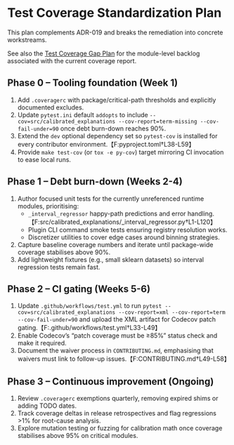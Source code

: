 # Test Coverage Standardization Plan

This plan complements ADR-019 and breaks the remediation into concrete workstreams.

See also the [Test Coverage Gap Plan](test_coverage_gap_plan.md) for the module-level
backlog associated with the current coverage report.

## Phase 0 – Tooling foundation (Week 1)
1. Add `.coveragerc` with package/critical-path thresholds and explicitly documented excludes.
2. Update `pytest.ini` default `addopts` to include `--cov=src/calibrated_explanations --cov-report=term-missing --cov-fail-under=90` once debt burn-down reaches 90%.
3. Extend the `dev` optional dependency set so `pytest-cov` is installed for every contributor environment.【F:pyproject.toml†L38-L59】
4. Provide `make test-cov` (or `tox -e py-cov`) target mirroring CI invocation to ease local runs.

## Phase 1 – Debt burn-down (Weeks 2-4)
1. Author focused unit tests for the currently unreferenced runtime modules, prioritising:
   - `_interval_regressor` happy-path predictions and error handling.【F:src/calibrated_explanations/_interval_regressor.py†L1-L120】
   - Plugin CLI command smoke tests ensuring registry resolution works.
   - Discretizer utilities to cover edge cases around binning strategies.
2. Capture baseline coverage numbers and iterate until package-wide coverage stabilises above 90%.
3. Add lightweight fixtures (e.g., small sklearn datasets) so interval regression tests remain fast.

## Phase 2 – CI gating (Weeks 5-6)
1. Update `.github/workflows/test.yml` to run `pytest --cov=src/calibrated_explanations --cov-report=xml --cov-report=term --cov-fail-under=90` and upload the XML artifact for Codecov patch gating.【F:.github/workflows/test.yml†L33-L49】
2. Enable Codecov’s “patch coverage must be ≥85%” status check and make it required.
3. Document the waiver process in `CONTRIBUTING.md`, emphasising that waivers must link to follow-up issues.【F:CONTRIBUTING.md†L49-L58】

## Phase 3 – Continuous improvement (Ongoing)
1. Review `.coveragerc` exemptions quarterly, removing expired shims or adding TODO dates.
2. Track coverage deltas in release retrospectives and flag regressions >1% for root-cause analysis.
3. Explore mutation testing or fuzzing for calibration math once coverage stabilises above 95% on critical modules.
